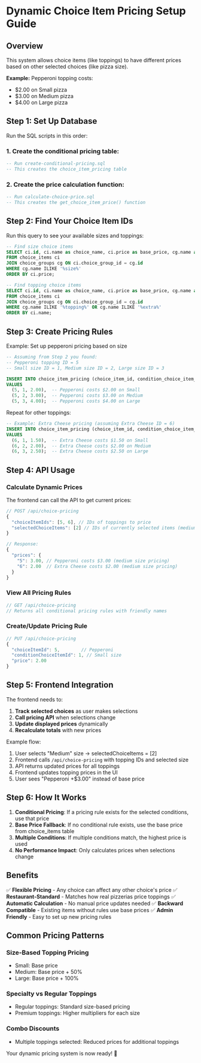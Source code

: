 # Dynamic Choice Item Pricing Setup Guide

## Overview

This system allows choice items (like toppings) to have different prices based on other selected choices (like pizza size).

**Example:** Pepperoni topping costs:
- $2.00 on Small pizza
- $3.00 on Medium pizza
- $4.00 on Large pizza

## Step 1: Set Up Database

Run the SQL scripts in this order:

### 1. Create the conditional pricing table:
```sql
-- Run create-conditional-pricing.sql
-- This creates the choice_item_pricing table
```

### 2. Create the price calculation function:
```sql
-- Run calculate-choice-price.sql
-- This creates the get_choice_item_price() function
```

## Step 2: Find Your Choice Item IDs

Run this query to see your available sizes and toppings:

```sql
-- Find size choice items
SELECT ci.id, ci.name as choice_name, ci.price as base_price, cg.name as group_name
FROM choice_items ci
JOIN choice_groups cg ON ci.choice_group_id = cg.id
WHERE cg.name ILIKE '%size%'
ORDER BY ci.price;

-- Find topping choice items
SELECT ci.id, ci.name as choice_name, ci.price as base_price, cg.name as group_name
FROM choice_items ci
JOIN choice_groups cg ON ci.choice_group_id = cg.id
WHERE cg.name ILIKE '%topping%' OR cg.name ILIKE '%extra%'
ORDER BY ci.name;
```

## Step 3: Create Pricing Rules

Example: Set up pepperoni pricing based on size

```sql
-- Assuming from Step 2 you found:
-- Pepperoni topping ID = 5
-- Small size ID = 1, Medium size ID = 2, Large size ID = 3

INSERT INTO choice_item_pricing (choice_item_id, condition_choice_item_id, price)
VALUES
  (5, 1, 2.00),  -- Pepperoni costs $2.00 on Small
  (5, 2, 3.00),  -- Pepperoni costs $3.00 on Medium
  (5, 3, 4.00);  -- Pepperoni costs $4.00 on Large
```

Repeat for other toppings:

```sql
-- Example: Extra Cheese pricing (assuming Extra Cheese ID = 6)
INSERT INTO choice_item_pricing (choice_item_id, condition_choice_item_id, price)
VALUES
  (6, 1, 1.50),  -- Extra Cheese costs $1.50 on Small
  (6, 2, 2.00),  -- Extra Cheese costs $2.00 on Medium
  (6, 3, 2.50);  -- Extra Cheese costs $2.50 on Large
```

## Step 4: API Usage

### Calculate Dynamic Prices

The frontend can call the API to get current prices:

```javascript
// POST /api/choice-pricing
{
  "choiceItemIds": [5, 6], // IDs of toppings to price
  "selectedChoiceItems": [2] // IDs of currently selected items (medium size)
}

// Response:
{
  "prices": {
    "5": 3.00, // Pepperoni costs $3.00 (medium size pricing)
    "6": 2.00  // Extra Cheese costs $2.00 (medium size pricing)
  }
}
```

### View All Pricing Rules

```javascript
// GET /api/choice-pricing
// Returns all conditional pricing rules with friendly names
```

### Create/Update Pricing Rule

```javascript
// PUT /api/choice-pricing
{
  "choiceItemId": 5,        // Pepperoni
  "conditionChoiceItemId": 1, // Small size
  "price": 2.00
}
```

## Step 5: Frontend Integration

The frontend needs to:

1. **Track selected choices** as user makes selections
2. **Call pricing API** when selections change
3. **Update displayed prices** dynamically
4. **Recalculate totals** with new prices

Example flow:
1. User selects "Medium" size → selectedChoiceItems = [2]
2. Frontend calls `/api/choice-pricing` with topping IDs and selected size
3. API returns updated prices for all toppings
4. Frontend updates topping prices in the UI
5. User sees "Pepperoni +$3.00" instead of base price

## Step 6: How It Works

1. **Conditional Pricing**: If a pricing rule exists for the selected conditions, use that price
2. **Base Price Fallback**: If no conditional rule exists, use the base price from choice_items table
3. **Multiple Conditions**: If multiple conditions match, the highest price is used
4. **No Performance Impact**: Only calculates prices when selections change

## Benefits

✅ **Flexible Pricing** - Any choice can affect any other choice's price
✅ **Restaurant-Standard** - Matches how real pizzerias price toppings
✅ **Automatic Calculation** - No manual price updates needed
✅ **Backward Compatible** - Existing items without rules use base prices
✅ **Admin Friendly** - Easy to set up new pricing rules

## Common Pricing Patterns

### Size-Based Topping Pricing
- Small: Base price
- Medium: Base price + 50%
- Large: Base price + 100%

### Specialty vs Regular Toppings
- Regular toppings: Standard size-based pricing
- Premium toppings: Higher multipliers for each size

### Combo Discounts
- Multiple toppings selected: Reduced prices for additional toppings

Your dynamic pricing system is now ready! 🍕
